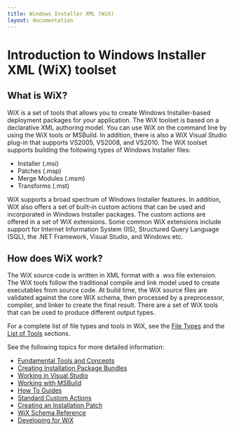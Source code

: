 ```yaml
---
title: Windows Installer XML (WiX)
layout: documentation
---
```

# Introduction to Windows Installer XML (WiX) toolset

## What is WiX?

WiX is a set of tools that allows you to create Windows Installer-based 
deployment packages for your application. The WiX toolset is based on a 
declarative XML authoring model. You can use WiX on the command line by using the WiX tools 
or MSBuild. In addition, there is also a WiX Visual Studio plug-in that supports 
VS2005, VS2008, and VS2010. The WiX toolset supports building the following types of 
Windows Installer files:

* Installer (.msi)
* Patches (.msp)
* Merge Modules (.msm)
* Transforms (.mst)

WiX supports a broad spectrum of Windows Installer features. In addition, WiX 
also offers a set of built-in custom actions that can be used and incorporated 
in Windows Installer packages. The custom actions are offered in a set of WiX 
extensions. Some common WiX extensions include support for Internet Information 
System (IIS), Structured Query Language (SQL), the .NET Framework, Visual 
Studio, and Windows etc.

## How does WiX work?

The WiX source code is written in XML format with a .wxs file extension. 
The WiX tools follow the traditional compile and link model used to create 
executables from source code. At build time, the WiX source files are validated 
against the core WiX schema, then processed by a preprocessor, compiler, and 
linker to create the final result. There are a set of WiX tools that can be used 
to produce different output types.

For a complete list of file types and tools in WiX, see the <a href='files.htm'>File Types</a> 
and the [List of Tools](alltools.htm) sections.

See the following topics for more detailed information:

* <a href="~/overview/index.html">Fundamental Tools and Concepts</a>
* <a href="authoring_bundle_intro.htm">Creating Installation Package Bundles</a>
* <a href="votive.htm">Working in Visual Studio</a>
* <a href="msbuild.htm">Working with MSBuild</a>
* <a href="toc.htm">How To Guides</a>
* <a href="standard_customactions.htm">Standard Custom Actions</a>
* <a href="patching.htm">Creating an Installation Patch</a>
* <a href="schema_index.htm">WiX Schema Reference</a>
* <a href="wixdev.htm">Developing for WiX</a>
